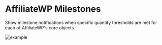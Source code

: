 # AffiliateWP Milestones

Show milestone notifications when specific quantity thresholds are met for each of AffiliateWP's core objects.

![example](http://i.imgur.com/yYJeWX1.gif "example")
